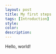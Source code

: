 ```yaml
---
layout: post
title: My first steps 
tags: [Introduction]
style: 
color: 
description:
---
```


Hello, world!
